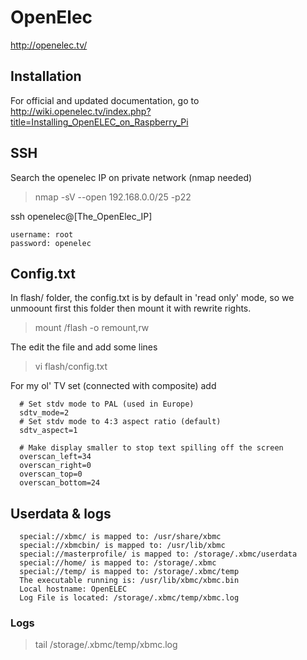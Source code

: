 OpenElec
========

http://openelec.tv/

Installation
------------

For official and updated documentation, go to http://wiki.openelec.tv/index.php?title=Installing_OpenELEC_on_Raspberry_Pi

SSH
---

Search the openelec IP on private network (nmap needed)

> nmap -sV --open 192.168.0.0/25 -p22

ssh openelec@[The_OpenElec_IP]
```
username: root
password: openelec
```

Config.txt
----------

In flash/ folder, the config.txt is by default in 'read only' mode, so we unmoount first this folder then mount it with rewrite rights.

> mount /flash -o remount,rw

The edit the file and add some lines

> vi flash/config.txt

For my ol' TV set (connected with composite) add

```
  # Set stdv mode to PAL (used in Europe)
  sdtv_mode=2
  # Set stdv mode to 4:3 aspect ratio (default)
  sdtv_aspect=1

  # Make display smaller to stop text spilling off the screen
  overscan_left=34
  overscan_right=0
  overscan_top=0
  overscan_bottom=24
```

Userdata & logs
---------------

```
  special://xbmc/ is mapped to: /usr/share/xbmc
  special://xbmcbin/ is mapped to: /usr/lib/xbmc
  special://masterprofile/ is mapped to: /storage/.xbmc/userdata
  special://home/ is mapped to: /storage/.xbmc
  special://temp/ is mapped to: /storage/.xbmc/temp
  The executable running is: /usr/lib/xbmc/xbmc.bin
  Local hostname: OpenELEC
  Log File is located: /storage/.xbmc/temp/xbmc.log
```

### Logs

> tail /storage/.xbmc/temp/xbmc.log







